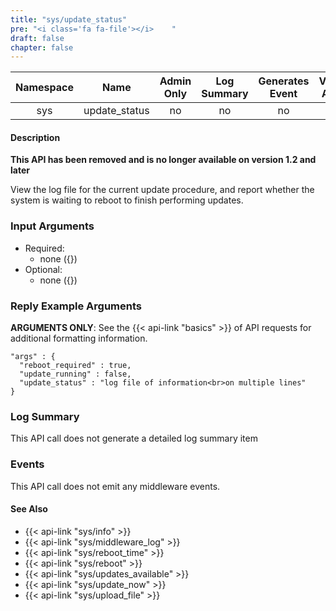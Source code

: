 ```yaml
---
title: "sys/update_status"
pre: "<i class='fa fa-file'></i>	"
draft: false
chapter: false
---
```


| Namespace | Name | Admin Only | Log Summary | Generates Event | Version Added | Version Removed |
|:----------------:|:--------:|:--------:|:--------:|:--------:|:---:|:---:|
| sys | update_status | no | no | no | 1 | 1.2 |

#### Description
**This API has been removed and is no longer available on version 1.2 and later**

View the log file for the current update procedure, and report whether the system is waiting to reboot to finish performing updates.

### Input Arguments
* Required:
   * none ({})
* Optional:
   * none ({})


### Reply Example Arguments
**ARGUMENTS ONLY**: See the {{< api-link "basics" >}} of API requests for additional formatting information.

```
"args" : {
  "reboot_required" : true,
  "update_running" : false,
  "update_status" : "log file of information<br>on multiple lines"
}
```
### Log Summary
This API call does not generate a detailed log summary item

### Events
This API call does not emit any middleware events.

#### See Also
* {{< api-link "sys/info" >}}
* {{< api-link "sys/middleware_log" >}}
* {{< api-link "sys/reboot_time" >}}
* {{< api-link "sys/reboot" >}}
* {{< api-link "sys/updates_available" >}}
* {{< api-link "sys/update_now" >}}
* {{< api-link "sys/upload_file" >}}
